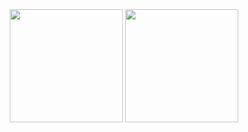
<div align="center">
  <img align="center" height=200 src="https://github-readme-stats.vercel.app/api?username=ZacharyWesterman&theme=transparent" />
  <img align="center" height=200 src="https://github-readme-stats.vercel.app/api/top-langs/?username=ZacharyWesterman&theme=transparent" />
</div>
